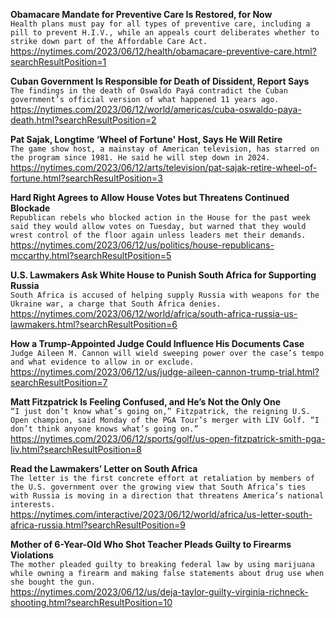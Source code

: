 **Obamacare Mandate for Preventive Care Is Restored, for Now**\
`Health plans must pay for all types of preventive care, including a pill to prevent H.I.V., while an appeals court deliberates whether to strike down part of the Affordable Care Act.`\
https://nytimes.com/2023/06/12/health/obamacare-preventive-care.html?searchResultPosition=1

**Cuban Government Is Responsible for Death of Dissident, Report Says**\
`The findings in the death of Oswaldo Payá contradict the Cuban government’s official version of what happened 11 years ago.`\
https://nytimes.com/2023/06/12/world/americas/cuba-oswaldo-paya-death.html?searchResultPosition=2

**Pat Sajak, Longtime ‘Wheel of Fortune' Host, Says He Will Retire**\
`The game show host, a mainstay of American television, has starred on the program since 1981. He said he will step down in 2024.`\
https://nytimes.com/2023/06/12/arts/television/pat-sajak-retire-wheel-of-fortune.html?searchResultPosition=3

**Hard Right Agrees to Allow House Votes but Threatens Continued Blockade**\
`Republican rebels who blocked action in the House for the past week said they would allow votes on Tuesday, but warned that they would wrest control of the floor again unless leaders met their demands.`\
https://nytimes.com/2023/06/12/us/politics/house-republicans-mccarthy.html?searchResultPosition=5

**U.S. Lawmakers Ask White House to Punish South Africa for Supporting Russia**\
`South Africa is accused of helping supply Russia with weapons for the Ukraine war, a charge that South Africa denies.`\
https://nytimes.com/2023/06/12/world/africa/south-africa-russia-us-lawmakers.html?searchResultPosition=6

**How a Trump-Appointed Judge Could Influence His Documents Case**\
`Judge Aileen M. Cannon will wield sweeping power over the case’s tempo and what evidence to allow in or exclude.`\
https://nytimes.com/2023/06/12/us/judge-aileen-cannon-trump-trial.html?searchResultPosition=7

**Matt Fitzpatrick Is Feeling Confused, and He’s Not the Only One**\
`“I just don’t know what’s going on,” Fitzpatrick, the reigning U.S. Open champion, said Monday of the PGA Tour’s merger with LIV Golf. “I don’t think anyone knows what’s going on.”`\
https://nytimes.com/2023/06/12/sports/golf/us-open-fitzpatrick-smith-pga-liv.html?searchResultPosition=8

**Read the Lawmakers’ Letter on South Africa**\
`The letter is the first concrete effort at retaliation by members of the U.S. government over the growing view that South Africa’s ties with Russia is moving in a direction that threatens America’s national interests.`\
https://nytimes.com/interactive/2023/06/12/world/africa/us-letter-south-africa-russia.html?searchResultPosition=9

**Mother of 6-Year-Old Who Shot Teacher Pleads Guilty to Firearms Violations**\
`The mother pleaded guilty to breaking federal law by using marijuana while owning a firearm and making false statements about drug use when she bought the gun.`\
https://nytimes.com/2023/06/12/us/deja-taylor-guilty-virginia-richneck-shooting.html?searchResultPosition=10

